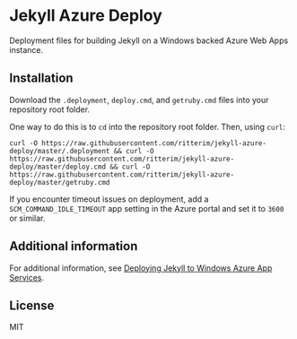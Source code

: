 # Jekyll Azure Deploy

Deployment files for building Jekyll on a Windows backed Azure Web Apps instance.

## Installation

Download the `.deployment`, `deploy.cmd`, and `getruby.cmd` files into your repository root folder.

One way to do this is to `cd` into the repository root folder. Then, using `curl`:

```
curl -O https://raw.githubusercontent.com/ritterim/jekyll-azure-deploy/master/.deployment && curl -O https://raw.githubusercontent.com/ritterim/jekyll-azure-deploy/master/deploy.cmd && curl -O https://raw.githubusercontent.com/ritterim/jekyll-azure-deploy/master/getruby.cmd
```

If you encounter timeout issues on deployment, add a `SCM_COMMAND_IDLE_TIMEOUT` app setting in the Azure portal and set it to `3600` or similar.

## Additional information

For additional information, see [Deploying Jekyll to Windows Azure App Services](http://rimdev.io/deploying-jekyll-to-windows-azure-app-services/).

## License

MIT
